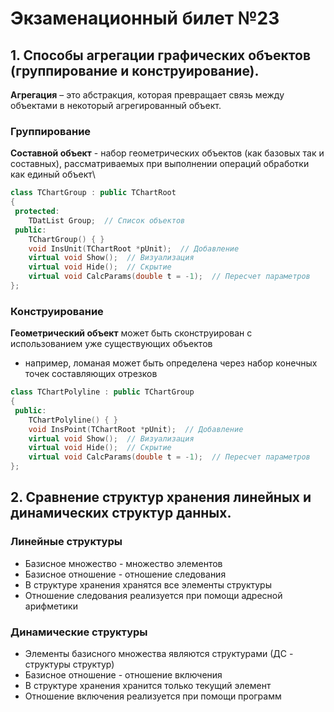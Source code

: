# Экзаменационный билет №23

## 1. Способы агрегации графических объектов (группирование и конструирование).

**Агрегация** – это абстракция, которая превращает связь между объектами в некоторый агрегированный объект.

### Группирование

**Составной объект** - набор геометрических объектов (как базовых так и составных), рассматриваемых при выполнении операций обработки как единый объект\

```C++
class TChartGroup : public TChartRoot
{
 protected:
    TDatList Group;  // Список объектов
 public:
    TChartGroup() { }
    void InsUnit(TChartRoot *pUnit);  // Добавление
    virtual void Show();  // Визуализация
    virtual void Hide();  // Скрытие
    virtual void CalcParams(double t = -1);  // Пересчет параметров
};
```

### Конструирование

**Геометрический объект** может быть сконструирован с использованием уже существующих объектов

- например, ломаная может быть определена через набор конечных точек составляющих отрезков

```C++
class TChartPolyline : public TChartGroup
{
 public:
    TChartPolyline() { }
    void InsPoint(TChartRoot *pUnit);  // Добавление
    virtual void Show();  // Визуализация
    virtual void Hide();  // Скрытие
    virtual void CalcParams(double t = -1);  // Пересчет параметров
};
```

## 2. Сравнение структур хранения линейных и динамических структур данных.

### Линейные структуры

- Базисное множество - множество элементов
- Базисное отношение - отношение следования
- В структуре хранения хранятся все элементы структуры
- Отношение следования реализуется при помощи адресной арифметики

### Динамические структуры

- Элементы базисного множества являются структурами (ДС - структуры структур)
- Базисное отношение - отношение включения
- В структуре хранения хранится только текущий элемент
- Отношение включения реализуется при помощи программ
